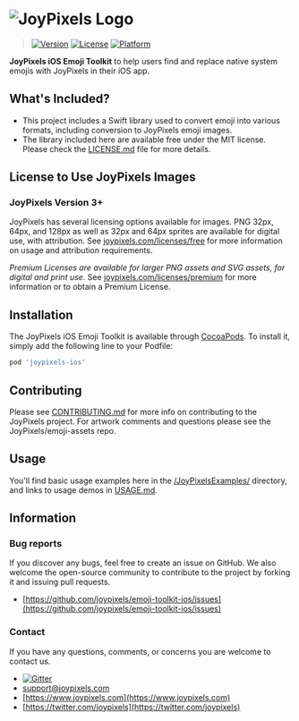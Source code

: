 # ![JoyPixels Logo](https://www.joypixels.com/images/logos/logo-cyan.svg)

> [![Version](https://img.shields.io/cocoapods/v/joypixels-ios.svg?style=flat)](https://cocoapods.org/pods/joypixels-ios)
[![License](https://img.shields.io/cocoapods/l/joypixels-ios.svg?style=flat)](https://cocoapods.org/pods/joypixels-ios)
[![Platform](https://img.shields.io/cocoapods/p/joypixels-ios.svg?style=flat)](https://cocoapods.org/pods/joypixels-ios)

**JoyPixels iOS Emoji Toolkit** to help users find and replace native system emojis with JoyPixels in their iOS app.


## What's Included?

 - This project includes a Swift library used to convert emoji into various formats, including conversion to JoyPixels emoji images.
 - The library included here are available free under the MIT license.  Please check the [LICENSE.md](LICENSE.md) file for more details.
 
 
## License to Use JoyPixels Images
 
### JoyPixels Version 3+
 
 JoyPixels has several licensing options available for images. PNG 32px, 64px, and 128px as well as 32px and 64px sprites are available for digital use, with attribution. See [joypixels.com/licenses/free](https://www.joypixels.com/licenses/free) for more information on usage and attribution requirements.
 
 *Premium Licenses are available for larger PNG assets and SVG assets, for digital and print use.* See [joypixels.com/licenses/premium](https://www.joypixels.com/licenses/premium) for more information or to obtain a Premium License.
 

## Installation

The JoyPixels iOS Emoji Toolkit is available through [CocoaPods](https://cocoapods.org). To install
it, simply add the following line to your Podfile:

```ruby
pod 'joypixels-ios'
```


## Contributing
Please see [CONTRIBUTING.md](CONTRIBUTING.md) for more info on contributing to the JoyPixels project. For artwork comments and questions please see the JoyPixels/emoji-assets repo.

## Usage
You'll find basic usage examples here in the [/JoyPixelsExamples/](/JoyPixelsExamples/) directory, and links to usage demos in [USAGE.md](USAGE.md).


## Information

### Bug reports

If you discover any bugs, feel free to create an issue on GitHub. We also welcome the open-source community to contribute to the project by forking it and issuing pull requests.

 *  [https://github.com/joypixels/emoji-toolkit-ios/issues](https://github.com/joypixels/emoji-toolkit-ios/issues)


### Contact

If you have any questions, comments, or concerns you are welcome to contact us.

*  [![Gitter](https://badges.gitter.im/Join%20Chat.svg)](https://gitter.im/emojione/emojione?utm_source=badge&utm_medium=badge&utm_campaign=pr-badge)
* [support@joypixels.com](mailto:support@joypixels.com)
* [https://www.joypixels.com](https://www.joypixels.com)
* [https://twitter.com/joypixels](https://twitter.com/joypixels)
